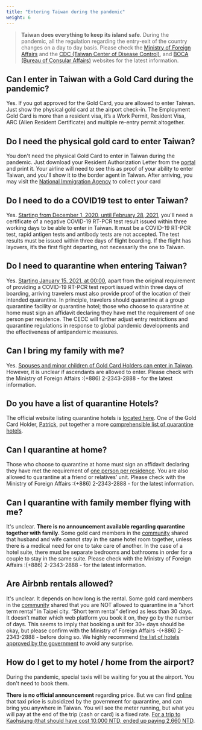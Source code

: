 ```yaml
---
title: "Entering Taiwan during the pandemic"
weight: 6
---
```


> **Taiwan does everything to keep its island safe**. During the pandemic, all the regulation regarding the entry-exit of the country changes on a day to day basis. Please check the [Ministry of Foreign Affairs](https://www.mofa.gov.tw/en/Default.html) and the [CDC (Taiwan Center of Disease Control)](https://www.cdc.gov.tw/En), and [BOCA (Bureau of Consular Affairs)](https://www.boca.gov.tw/mp-2.html) websites for the latest information.

## Can I enter in Taiwan with a Gold Card during the pandemic?
Yes. If you got approved for the Gold Card, you are allowed to enter Taiwan. Just show the physical gold card at the airport check-in. The Employment Gold Card is more than a resident visa, it’s a Work Permit, Resident Visa, ARC (Alien Resident Certificate) and multiple re-entry permit altogether.

## Do I need the physical gold card to enter Taiwan?
You don't need the physical Gold Card to enter in Taiwan during the pandemic. Just download your Resident Authorization Letter from the [portal](https://coa.immigration.gov.tw/coa-frontend/four-in-one/entry/golden-card) and print it. Your airline will need to see this as proof of your ability to enter Taiwan, and you'll show it to the border agent in Taiwan. After arriving, you may visit the  [National Immigration Agency](https://www.immigration.gov.tw/5475/5478/141386/127061/127076/) to collect your card

## Do I need to do a COVID19 test to enter Taiwan?
Yes. [Starting from December 1, 2020, until February 28, 2021](https://www.cdc.gov.tw/En/Bulletin/Detail/KIUJU0aZex70DPFUN3d66w?typeid=158&fbclid=IwAR3ITZrqBAkN-bCMZWmJbjxF4wS5XZlmLP7pP8ubK7mpqLeqsIhe8LuMTTk), you'll need a certificate of a negative COVID-19 RT-PCR test result issued within three working days to be able to enter in Taiwan. It must be a COVID-19 RT-PCR test, rapid antigen tests and antibody tests are not accepted. The test results must be issued within three days of flight boarding. If the flight has layovers, it’s the first flight departing, not necessarily the one to Taiwan. 

## Do I need to quarantine when entering Taiwan?
Yes. [Starting January 15, 2021, at 00:00](https://www.boca.gov.tw/cp-220-5081-c06dc-2.html), apart from the original requirement of providing a COVID-19 RT-PCR test report issued within three days of boarding, arriving travelers must also provide proof of the location of their intended quarantine. In principle, travelers should quarantine at a group quarantine facility or quarantine hotel; those who choose to quarantine at home must sign an affidavit declaring they have met the requirement of one person per residence. The CECC will further adjust entry restrictions and quarantine regulations in response to global pandemic developments and the effectiveness of antipandemic measures.

## Can I bring my family with me?
Yes. [Spouses and minor children of Gold Card Holders can enter in Taiwan](https://www.mofa.gov.tw/en/News_Content_M_2.aspx?n=1EADDCFD4C6EC567&s=AF89D9C1A1DA8594).  However, it is unclear if ascendants are allowed to enter. Please check with the Ministry of Foreign Affairs :(+886) 2-2343-2888 - for the latest information.

## Do you have a list of quarantine Hotels?
The official website listing quarantine hotels is [located here](https://english.gov.taipei/News_Content.aspx?n=A0EDC3930FBE7EFC&sms=5B794C46F3CDE718&s=6CBBBD4737D9391D). One of the Gold Card Holder, [Patrick](https://twitter.com/rottendoubt), put together a more 
[comprehensible list of quarantine hotels](https://docs.google.com/spreadsheets/d/1oRHH940z2Wa6taqW5aXERu38eSKQBsBGHDEM1m226pM/edit?usp=sharing). 

## Can I quarantine at home?
Those who choose to quarantine at home must sign an affidavit declaring they have met the requirement of [one person per residence](https://www.mofa.gov.tw/en/News_Content_M_2.aspx?n=1EADDCFD4C6EC567&s=AF89D9C1A1DA8594). You are also allowed to quarantine at a friend or relatives’ unit. Please check with the Ministry of Foreign Affairs :(+886) 2-2343-2888 - for the latest information.

## Can I quarantine with family member flying with me? 
It's unclear. **There is no announcement available regarding quarantine together with family**. Some gold card members in the [community](https://taiwangoldcard.com/community/) shared that husband and wife cannot stay in the same hotel room together, unless there is a medical need for one to take care of another. In the case of a hotel suite, there must be separate bedrooms and bathrooms in order for a couple to stay in the same suite.  Please check with the Ministry of Foreign Affairs :(+886) 2-2343-2888 - for the latest information.

## Are Airbnb rentals allowed?
It's unclear. It depends on how long is the rental. Some gold card members in the [community](https://taiwangoldcard.com/community/) shared that you are NOT allowed to quarantine in a “short term rental” in Taipei city. “Short term rental” defined as less than 30 days. It doesn’t matter which web platform you book it on, they go by the number of days. This seems to imply that booking a unit for 30+ days should be okay, but please confirm  with the Ministry of Foreign Affairs -(+886) 2-2343-2888 - before doing so. We highly recommend [the list of hotels approved by the government](https://english.gov.taipei/News_Content.aspx?n=A0EDC3930FBE7EFC&sms=5B794C46F3CDE718&s=6CBBBD4737D9391D) to avoid any surprise.

## How do I get to my hotel / home from the airport?
During the pandemic, special taxis will be waiting for you at the airport. You don't need to book them.

**There is no official announcement** regarding price. But we can find [online](https://tw.forumosa.com/t/employment-gold-card-for-some-foreigners/159653/1985) that taxi price is subsidized by the government for quarantine, and can bring you anywhere in Taiwan. You will see the meter running, but what you will pay at the end of the trip (cash or card) is a fixed rate. [For a trip to Kaohsiung (that should have cost 10,000 NTD, ended up paying 2,660 NTD](https://tw.forumosa.com/t/employment-gold-card-for-some-foreigners/159653/1985).